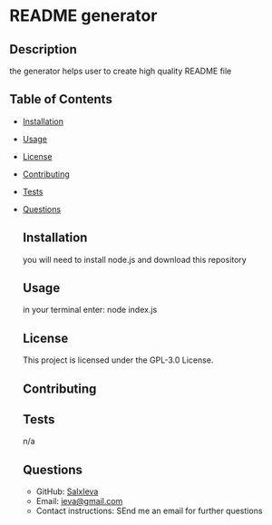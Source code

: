 # README generator

  ## Description
  the generator helps user to create high quality README file
  
  ## Table of Contents
  - [Installation](#installation)
- [Usage](#usage)
- [License](#license)
- [Contributing](#contributing)
- [Tests](#tests)
- [Questions](#questions)
  
  ## Installation
  you will need to install node.js and download this repository
  
  ## Usage
  in your terminal enter: node index.js
  
  ## License
  This project is licensed under the GPL-3.0 License.
  
  ## Contributing
  
  
  ## Tests
  n/a
  
  ## Questions
  
  - GitHub: [SalxIeva](http://github.com/SalxIeva)
  - Email: ieva@gmail.com
  - Contact instructions: SEnd me an email for further questions
  